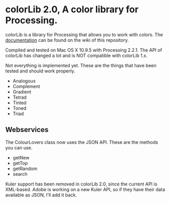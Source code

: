 # colorLib 2.0, A color library for Processing.

colorLib is a library for Processing that allows you to work with colors. The [documentation](https://github.com/vormplus/colorLib/wiki) can be found on the wiki of this repository.

Compiled and tested on Mac OS X 10.9.5 with Processing 2.2.1. The API of colorLib has changed a lot and is NOT compatible with colorLib 1.x.

Not everything is implemented yet. These are the things that have been tested and should work properly.

* Analogous
* Complement
* Gradient
* Tetrad
* Tinted
* Toned
* Triad

## Webservices

The ColourLovers class now uses the JSON API. These are the methods you can use.

* getNew
* getTop
* getRandom
* search

Kuler support has been removed in colorLib 2.0, since the current API is XML-based. Adobe is working on a new Kuler API, so if they have their data available as JSON, I'll add it back.